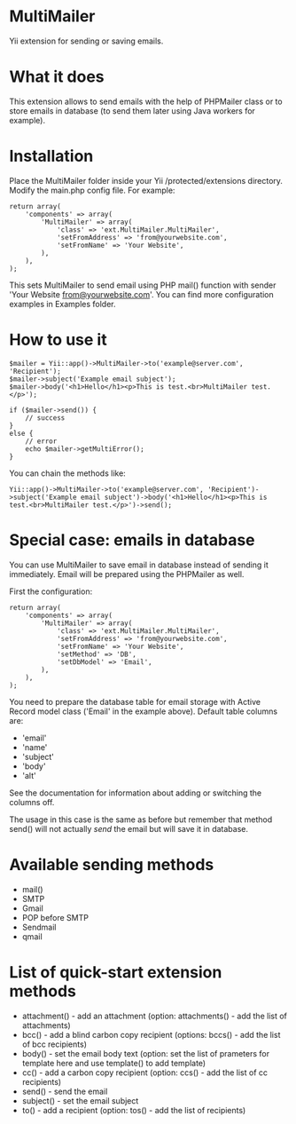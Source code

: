 MultiMailer
===========

Yii extension for sending or saving emails.

What it does
============

This extension allows to send emails with the help of PHPMailer class or to store emails in database (to send them later using Java workers for example).

Installation
============

Place the MultiMailer folder inside your Yii /protected/extensions directory.
Modify the main.php config file. For example:

    return array(
        'components' => array(
            'MultiMailer' => array(
                'class' => 'ext.MultiMailer.MultiMailer',
                'setFromAddress' => 'from@yourwebsite.com',
                'setFromName' => 'Your Website',
            ),
        ),
    );
  
This sets MultiMailer to send email using PHP mail() function with sender 'Your Website <from@yourwebsite.com>'.
You can find more configuration examples in Examples folder.

How to use it
=============

    $mailer = Yii::app()->MultiMailer->to('example@server.com', 'Recipient');
    $mailer->subject('Example email subject');
    $mailer->body('<h1>Hello</h1><p>This is test.<br>MultiMailer test.</p>');

    if ($mailer->send()) {
        // success
    }
    else {
        // error
        echo $mailer->getMultiError();
    }

You can chain the methods like:

    Yii::app()->MultiMailer->to('example@server.com', 'Recipient')->subject('Example email subject')->body('<h1>Hello</h1><p>This is test.<br>MultiMailer test.</p>')->send();

Special case: emails in database
================================

You can use MultiMailer to save email in database instead of sending it immediately. Email will be prepared using the PHPMailer as well.

First the configuration:

    return array(
        'components' => array(
            'MultiMailer' => array(
                'class' => 'ext.MultiMailer.MultiMailer',
                'setFromAddress' => 'from@yourwebsite.com',
                'setFromName' => 'Your Website',
                'setMethod' => 'DB',
                'setDbModel' => 'Email',
            ),
        ),
    );

You need to prepare the database table for email storage with Active Record model class ('Email' in the example above). Default table columns are:
- 'email' 
- 'name'
- 'subject'
- 'body'
- 'alt'

See the documentation for information about adding or switching the columns off.

The usage in this case is the same as before but remember that method send() will not actually *send* the email but will save it in database.

Available sending methods
=========================

- mail()
- SMTP
- Gmail
- POP before SMTP
- Sendmail
- qmail

List of quick-start extension methods
=====================================

- attachment() - add an attachment (option: attachments() - add the list of attachments)
- bcc() - add a blind carbon copy recipient (options: bccs() - add the list of bcc recipients)
- body() - set the email body text (option: set the list of prameters for template here and use template() to add template)
- cc() - add a carbon copy recipient (option: ccs() - add the list of cc recipients)
- send() - send the email
- subject() - set the email subject
- to() - add a recipient (option: tos() - add the list of recipients)

